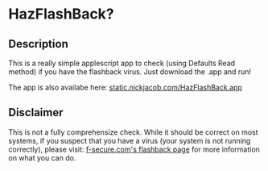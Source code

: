 # HazFlashBack?

## Description
This is a really simple applescript app to check (using Defaults Read method) if you have the flashback virus. Just download the .app and run!

The app is also availabe here: [static.nickjacob.com/HazFlashBack.app](http://static.nickjacob.com/HazFlashBack.app)

## Disclaimer
This is not a fully comprehensize check. While it should be correct on most systems, if you suspect that you have a virus (your system is not running correctly), please visit: [f-secure.com's flashback page](http://www.f-secure.com/v-descs/trojan-downloader_osx_flashback_k.shtml) for more information on what you can do.